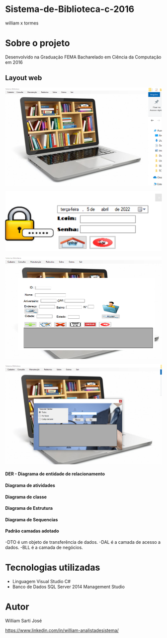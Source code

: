 # Sistema-de-Biblioteca-c-2016
william x tormes



# Sobre o projeto


Desenvolvido na Graduação FEMA Bacharelado em Ciência da Computação em 2016


## Layout web
![Web 1](https://github.com/williamsartijose/Sistema-de-Biblioteca-c-2016/blob/master/Home.PNG) 

![Web 2](https://github.com/williamsartijose/Sistema-de-Biblioteca-c-2016/blob/master/Login.PNG)

![Web 3](https://github.com/williamsartijose/Sistema-de-Biblioteca-c-2016/blob/master/Cadastro.PNG)

![Web 4](https://github.com/williamsartijose/Sistema-de-Biblioteca-c-2016/blob/master/Consulta.png)



#### DER - Diagrama de entidade de relacionamento


#### Diagrama de atividades


#### Diagrama de classe


#### Diagrama de Estrutura


#### Diagrama de Sequencias


#### Padrão camadas adotado

-DTO é um objeto de transferência de dados. 
-DAL é a camada de acesso a dados. 
-BLL é a camada de negócios.

# Tecnologias utilizadas
-  Linguagem Visual Studio C#
-  Banco de Dados SQL Server 2014 Management Studio


# Autor

William Sarti José

https://www.linkedin.com/in/william-analistadesistema/
